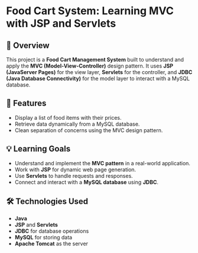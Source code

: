 # Food Cart System: Learning MVC with JSP and Servlets

## 📖 Overview
This project is a **Food Cart Management System** built to understand and apply the **MVC (Model-View-Controller)** design pattern. It uses **JSP (JavaServer Pages)** for the view layer, **Servlets** for the controller, and **JDBC (Java Database Connectivity)** for the model layer to interact with a MySQL database.

## 🚀 Features
- Display a list of food items with their prices.
- Retrieve data dynamically from a MySQL database.
- Clean separation of concerns using the MVC design pattern.

## 💡 Learning Goals
- Understand and implement the **MVC pattern** in a real-world application.
- Work with **JSP** for dynamic web page generation.
- Use **Servlets** to handle requests and responses.
- Connect and interact with a **MySQL database** using **JDBC**.

## 🛠️ Technologies Used
- **Java**
- **JSP** and **Servlets**
- **JDBC** for database operations
- **MySQL** for storing data
- **Apache Tomcat** as the server

